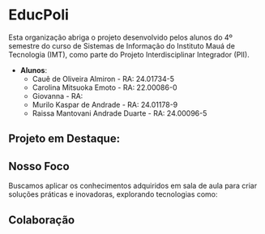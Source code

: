 # EducPoli
Esta organização abriga o projeto desenvolvido pelos alunos do 4º semestre do curso de Sistemas de Informação do Instituto Mauá de Tecnologia (IMT), como parte do Projeto Interdisciplinar Integrador (PII).

-   **Alunos**:
    -   Cauê de Oliveira Almiron - RA: 24.01734-5
    -   Carolina Mitsuoka Emoto - RA: 22.00086-0
    -   Giovanna - RA:  
    -   Murilo Kaspar de Andrade - RA: 24.01178-9
    -   Raissa Mantovani Andrade Duarte - RA: 24.00096-5

## Projeto em Destaque:


## Nosso Foco


Buscamos aplicar os conhecimentos adquiridos em sala de aula para criar soluções práticas e inovadoras, explorando tecnologias como:


## Colaboração
